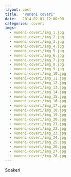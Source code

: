 ```yaml
---
layout: post
title:  "Vuneni coveri"
date:   2014-02-01 12:00:00
categories: coveri
imgs:
  - vuneni-coveri/img_1.jpg
  - vuneni-coveri/img_2.jpg
  - vuneni-coveri/img_3.jpg
  - vuneni-coveri/img_4.jpg
  - vuneni-coveri/img_5.jpg
  - vuneni-coveri/img_6.jpg
  - vuneni-coveri/img_7.jpg
  - vuneni-coveri/img_8.jpg
  - vuneni-coveri/img_9.jpg
  - vuneni-coveri/img_10.jpg
  - vuneni-coveri/img_11.jpg
  - vuneni-coveri/img_12.jpg
  - vuneni-coveri/img_13.jpg
  - vuneni-coveri/img_14.jpg
  - vuneni-coveri/img_15.jpg
  - vuneni-coveri/img_16.jpg
  - vuneni-coveri/img_17.jpg
  - vuneni-coveri/img_18.jpg
  - vuneni-coveri/img_19.jpg
  - vuneni-coveri/img_20.jpg
  - vuneni-coveri/img_21.jpg
  - vuneni-coveri/img_22.jpg
  - vuneni-coveri/img_23.jpg
  - vuneni-coveri/img_24.jpg
  - vuneni-coveri/img_25.jpg
  - vuneni-coveri/img_26.jpg
  - vuneni-coveri/img_27.jpg
  - vuneni-coveri/img_28.jpg
---
```


Soakeri
